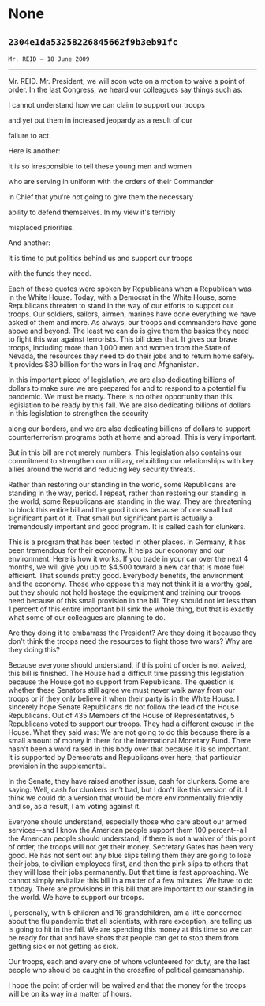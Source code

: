 # None
## `2304e1da53258226845662f9b3eb91fc`
`Mr. REID — 18 June 2009`

---


Mr. REID. Mr. President, we will soon vote on a motion to waive a 
point of order. In the last Congress, we heard our colleagues say 
things such as:




 I cannot understand how we can claim to support our troops 


 and yet put them in increased jeopardy as a result of our 


 failure to act.


Here is another:




 It is so irresponsible to tell these young men and women 


 who are serving in uniform with the orders of their Commander 


 in Chief that you're not going to give them the necessary 


 ability to defend themselves. In my view it's terribly 


 misplaced priorities.


And another:




 It is time to put politics behind us and support our troops 


 with the funds they need.


Each of these quotes were spoken by Republicans when a Republican was 
in the White House. Today, with a Democrat in the White House, some 
Republicans threaten to stand in the way of our efforts to support our 
troops. Our soldiers, sailors, airmen, marines have done everything we 
have asked of them and more. As always, our troops and commanders have 
gone above and beyond. The least we can do is give them the basics they 
need to fight this war against terrorists. This bill does that. It 
gives our brave troops, including more than 1,000 men and women from 
the State of Nevada, the resources they need to do their jobs and to 
return home safely. It provides $80 billion for the wars in Iraq and 
Afghanistan.

In this important piece of legislation, we are also dedicating 
billions of dollars to make sure we are prepared for and to respond to 
a potential flu pandemic. We must be ready. There is no other 
opportunity than this legislation to be ready by this fall. We are also 
dedicating billions of dollars in this legislation to strengthen the 
security


along our borders, and we are also dedicating billions of dollars to 
support counterterrorism programs both at home and abroad. This is very 
important.

But in this bill are not merely numbers. This legislation also 
contains our commitment to strengthen our military, rebuilding our 
relationships with key allies around the world and reducing key 
security threats.

Rather than restoring our standing in the world, some Republicans are 
standing in the way, period. I repeat, rather than restoring our 
standing in the world, some Republicans are standing in the way. They 
are threatening to block this entire bill and the good it does because 
of one small but significant part of it. That small but significant 
part is actually a tremendously important and good program. It is 
called cash for clunkers.

This is a program that has been tested in other places. In Germany, 
it has been tremendous for their economy. It helps our economy and our 
environment. Here is how it works. If you trade in your car over the 
next 4 months, we will give you up to $4,500 toward a new car that is 
more fuel efficient. That sounds pretty good. Everybody benefits, the 
environment and the economy. Those who oppose this may not think it is 
a worthy goal, but they should not hold hostage the equipment and 
training our troops need because of this small provision in the bill. 
They should not let less than 1 percent of this entire important bill 
sink the whole thing, but that is exactly what some of our colleagues 
are planning to do.

Are they doing it to embarrass the President? Are they doing it 
because they don't think the troops need the resources to fight those 
two wars? Why are they doing this?

Because everyone should understand, if this point of order is not 
waived, this bill is finished. The House had a difficult time passing 
this legislation because the House got no support from Republicans. The 
question is whether these Senators still agree we must never walk away 
from our troops or if they only believe it when their party is in the 
White House. I sincerely hope Senate Republicans do not follow the lead 
of the House Republicans. Out of 435 Members of the House of 
Representatives, 5 Republicans voted to support our troops. They had a 
different excuse in the House. What they said was: We are not going to 
do this because there is a small amount of money in there for the 
International Monetary Fund. There hasn't been a word raised in this 
body over that because it is so important. It is supported by Democrats 
and Republicans over here, that particular provision in the 
supplemental.

In the Senate, they have raised another issue, cash for clunkers. 
Some are saying: Well, cash for clunkers isn't bad, but I don't like 
this version of it. I think we could do a version that would be more 
environmentally friendly and so, as a result, I am voting against it.

Everyone should understand, especially those who care about our armed 
services--and I know the American people support them 100 percent--all 
the American people should understand, if there is not a waiver of this 
point of order, the troops will not get their money. Secretary Gates 
has been very good. He has not sent out any blue slips telling them 
they are going to lose their jobs, to civilian employees first, and 
then the pink slips to others that they will lose their jobs 
permanently. But that time is fast approaching. We cannot simply 
revitalize this bill in a matter of a few minutes. We have to do it 
today. There are provisions in this bill that are important to our 
standing in the world. We have to support our troops.

I, personally, with 5 children and 16 grandchildren, am a little 
concerned about the flu pandemic that all scientists, with rare 
exception, are telling us is going to hit in the fall. We are spending 
this money at this time so we can be ready for that and have shots that 
people can get to stop them from getting sick or not getting as sick.

Our troops, each and every one of whom volunteered for duty, are the 
last people who should be caught in the crossfire of political 
gamesmanship.

I hope the point of order will be waived and that the money for the 
troops will be on its way in a matter of hours.